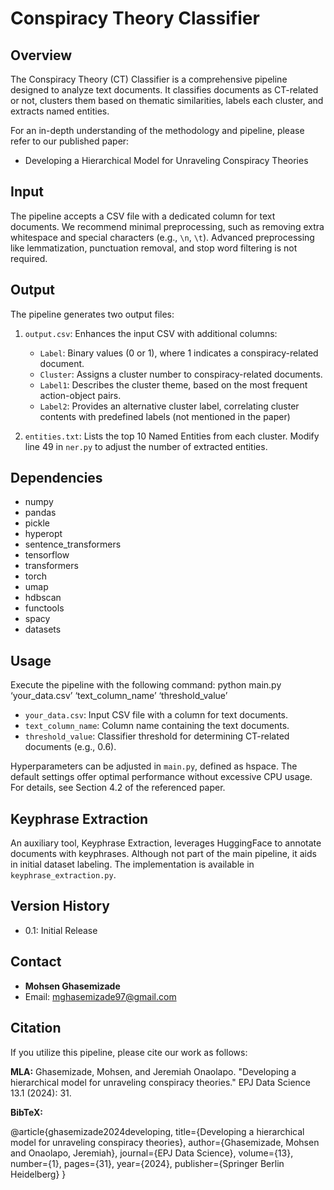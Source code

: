# Conspiracy Theory Classifier

## Overview
The Conspiracy Theory (CT) Classifier is a comprehensive pipeline designed to analyze text documents. It classifies documents as CT-related or not, clusters them based on thematic similarities, labels each cluster, and extracts named entities.

For an in-depth understanding of the methodology and pipeline, please refer to our published paper:
- Developing a Hierarchical Model for Unraveling Conspiracy Theories

## Input
The pipeline accepts a CSV file with a dedicated column for text documents. We recommend minimal preprocessing, such as removing extra whitespace and special characters (e.g., `\n`, `\t`). Advanced preprocessing like lemmatization, punctuation removal, and stop word filtering is not required.

## Output
The pipeline generates two output files:
1. `output.csv`: Enhances the input CSV with additional columns:
   - `Label`: Binary values (0 or 1), where 1 indicates a conspiracy-related document.
   - `Cluster`: Assigns a cluster number to conspiracy-related documents.
   - `Label1`: Describes the cluster theme, based on the most frequent action-object pairs.
   - `Label2`: Provides an alternative cluster label, correlating cluster contents with predefined labels (not mentioned in the paper)

2. `entities.txt`: Lists the top 10 Named Entities from each cluster. Modify line 49 in `ner.py` to adjust the number of extracted entities.

## Dependencies
- numpy
- pandas
- pickle
- hyperopt
- sentence_transformers
- tensorflow
- transformers
- torch
- umap
- hdbscan
- functools
- spacy
- datasets


## Usage
Execute the pipeline with the following command:
	python main.py ‘your_data.csv’ ‘text_column_name’ ‘threshold_value’

- `your_data.csv`: Input CSV file with a column for text documents.
- `text_column_name`: Column name containing the text documents.
- `threshold_value`: Classifier threshold for determining CT-related documents (e.g., 0.6).

Hyperparameters can be adjusted in `main.py`, defined as hspace. The default settings offer optimal performance without excessive CPU usage. For details, see Section 4.2 of the referenced paper.

## Keyphrase Extraction
An auxiliary tool, Keyphrase Extraction, leverages HuggingFace to annotate documents with keyphrases. Although not part of the main pipeline, it aids in initial dataset labeling. The implementation is available in `keyphrase_extraction.py`.

## Version History
- 0.1: Initial Release

## Contact
- **Mohsen Ghasemizade**
- Email: mghasemizade97@gmail.com

## Citation
If you utilize this pipeline, please cite our work as follows:

**MLA:**
Ghasemizade, Mohsen, and Jeremiah Onaolapo. "Developing a hierarchical model for unraveling conspiracy theories." EPJ Data Science 13.1 (2024): 31.

**BibTeX:**

@article{ghasemizade2024developing,
  title={Developing a hierarchical model for unraveling conspiracy theories},
  author={Ghasemizade, Mohsen and Onaolapo, Jeremiah},
  journal={EPJ Data Science},
  volume={13},
  number={1},
  pages={31},
  year={2024},
  publisher={Springer Berlin Heidelberg}
}

